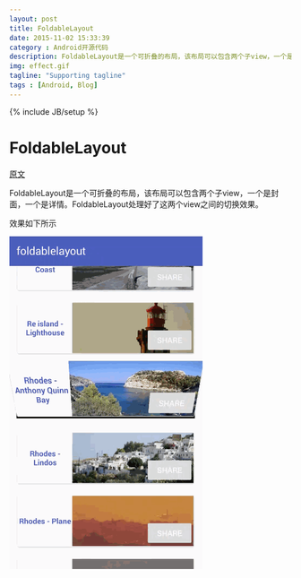```yaml
---
layout: post
title: FoldableLayout
date: 2015-11-02 15:33:39
category : Android开源代码
description: FoldableLayout是一个可折叠的布局，该布局可以包含两个子view，一个是封面，一个是详情。FoldableLayout处理好了这两个view之间的切换效果。
img: effect.gif
tagline: "Supporting tagline"
tags : [Android, Blog]
--- 
```

{% include JB/setup %}
# FoldableLayout

[原文](https://github.com/worldline/FoldableLayout)

FoldableLayout是一个可折叠的布局，该布局可以包含两个子view，一个是封面，一个是详情。FoldableLayout处理好了这两个view之间的切换效果。

效果如下所示

![effect](/img/FoldableLayout/effect.gif)

